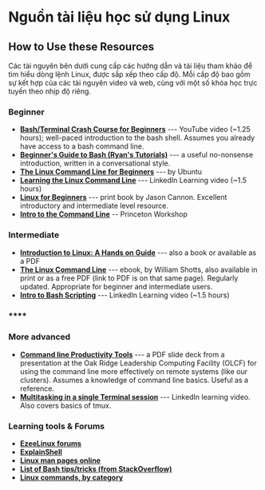 # Nguồn tài liệu học sử dụng Linux

## **How to Use these Resources**

Các tài nguyên bên dưới cung cấp các hướng dẫn và tài liệu tham khảo để tìm hiểu dòng lệnh Linux, được sắp xếp theo cấp độ. Mỗi cấp độ bao gồm sự kết hợp của các tài nguyên video và web, cùng với một số khóa học trực tuyến theo nhịp độ riêng.

### **Beginner**

- **[Bash/Terminal Crash Course for Beginners](https://www.youtube.com/watch?v=oxuRxtrO2Ag)** --- YouTube video (~1.25 hours); well-paced introduction to the bash shell. Assumes you already have access to a bash command line.
- **[Beginner's Guide to Bash (Ryan's Tutorials)](https://ryanstutorials.net/linuxtutorial/)** --- a useful no-nonsense introduction, written in a conversational style.
- **[The Linux Command Line for Beginners](https://ubuntu.com/tutorials/command-line-for-beginners#1-overview)** --- by Ubuntu
- **[Learning the Linux Command Line](https://www.linkedin.com/learning/learning-linux-command-line-2)** --- LinkedIn Learning video (~1.5 hours)
- **[Linux for Beginners](https://www.amazon.com/Linux-Beginners-Introduction-Operating-Command-ebook/dp/B00HNC1AXY)** --- print book by Jason Cannon. Excellent introductory and intermediate level resource.
- **[Intro to the Command Line](https://github.com/PrincetonUniversity/introcmdline)** -- Princeton Workshop

### **Intermediate**

- **[Introduction to Linux: A Hands on Guide](https://www.tldp.org/LDP/intro-linux/html/)** --- also a book or available as a PDF
- **[The Linux Command Line](http://linuxcommand.org/tlcl.php)** --- ebook, by William Shotts, also available in print or as a free PDF (link to PDF is on that same page). Regularly updated. Appropriate for beginner and intermediate users.
- **[Intro to Bash Scripting](https://www.linkedin.com/learning/learning-bash-scripting)** --- LinkedIn Learning video (~1.5 hours)

### ****

### **More advanced**

- **[Command line Productivity Tools](https://www.olcf.ornl.gov/wp-content/uploads/2019/12/LPT_OLCF.pdf)** --- a PDF slide deck from a presentation at the Oak Ridge Leadership Computing Facility (OLCF) for using the command line more effectively on remote systems (like our clusters). Assumes a knowledge of command line basics. Useful as a reference.
- **[Multitasking in a single Terminal session](https://www.linkedin.com/learning/linux-multitasking-at-the-command-line/welcome)** --- LinkedIn learning video. Also covers basics of tmux.

### **Learning tools & Forums**

- **[EzeeLinux forums](https://www.ezeelinux.com/talk/)**
- **[ExplainShell](https://explainshell.com/)**
- **[Linux man pages online](http://man.he.net/)**
- **[List of Bash tips/tricks (from StackOverflow)](https://stackoverflow.com/questions/68372/what-is-your-single-most-favorite-command-line-trick-using-bash)**
- **[Linux commands, by category](http://linux.math.tifr.res.in/manuals/categories-index.html)**